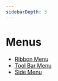 ```yaml
---
sidebarDepth: 3
---
```


# Menus

- [Ribbon Menu](../menus/ribbon.md)
- [Tool Bar Menu](../menus/tool-bar.md)
- [Side Menu](../menus/side-menu.md)
